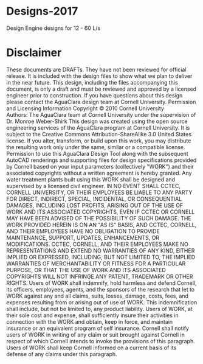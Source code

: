 # Designs-2017
Design Engine designs for 12 - 60 L/s
# Disclaimer
These documents are DRAFTs. They have not been reviewed for official release. It is included with the design files to show what we plan to deliver in the near future. 
This design, including the files accompanying this document, is only a draft and must be reviewed and approved by a licensed engineer prior to construction. If you have questions about this design please contact the AguaClara design team at Cornell University.
Permission and Licensing Information
Copyright © 2010 Cornell University   
Authors:  The AguaClara team at Cornell University under the supervision of Dr. Monroe Weber-Shirk
This design was created using the open source engineering services of the AguaClara program at Cornell University. It is subject to the Creative Commons Attribution-ShareAlike 3.0 United States license. If you alter, transform, or build upon this work, you may distribute the resulting work only under the same, similar or a compatible license.
Permission to use this AguaClara Design Tool along with the subsequent AutoCAD renderings and supporting files for design specifications provided by Cornell based on your input parameters (collectively "WORK") and their associated copyrights without a written agreement is hereby granted. Any water treatment plants built using this WORK shall be designed and supervised by a licensed civil engineer.
IN NO EVENT SHALL CCTEC, CORNELL UNIVERSITY, OR THEIR EMPLOYEES BE LIABLE TO ANY PARTY FOR DIRECT, INDIRECT, SPECIAL, INCIDENTAL, OR CONSEQUENTIAL DAMAGES, INCLUDING LOST PROFITS, ARISING OUT OF THE USE OF WORK AND ITS ASSOCIATED COPYRIGHTS, EVEN IF CCTEC OR CORNELL MAY HAVE BEEN ADVISED OF THE POSSIBILITY OF SUCH DAMAGE.
THE WORK PROVIDED HEREIN IS ON AN "AS IS" BASIS, AND CCTEC, CORNELL, AND THEIR EMPLOYEES HAVE NO OBLIGATION TO PROVIDE MAINTENANCE, SUPPORT, UPDATES, ENHANCEMENTS, OR MODIFICATIONS.  CCTEC, CORNELL, AND THEIR EMPLOYEES MAKE NO REPRESENTATIONS AND EXTEND NO WARRANTIES OF ANY KIND, EITHER IMPLIED OR EXPRESSED, INCLUDING, BUT NOT LIMITED TO, THE IMPLIED WARRANTIES OF MERCHANTABILITY OR FITNESS FOR A PARTICULAR PURPOSE, OR THAT THE USE OF WORK AND ITS ASSOCIATED COPYRIGHTS WILL NOT INFRINGE ANY PATENT, TRADEMARK OR OTHER RIGHTS.
Users of WORK shall indemnify, hold harmless and defend Cornell, its officers, employees, agents, and the sponsors of the research that let to WORK against any and all claims, suits, losses, damage, costs, fees, and expenses resulting from or arising out of use of WORK.  This indemnification shall include, but not be limited to, any product liability.  Users of WORK, at their sole cost and expense, shall sufficiently insure their activities in connection with the WORK and obtain, keep in force, and maintain insurance or an equivalent program of self insurance.  Cornell shall notify users of WORK in writing of any claim or suit brought against Cornell in respect of which Cornell intends to invoke the provisions of this paragraph.  Users of WORK shall keep Cornell informed on a current basis of its defense of any claims under this paragraph.  
